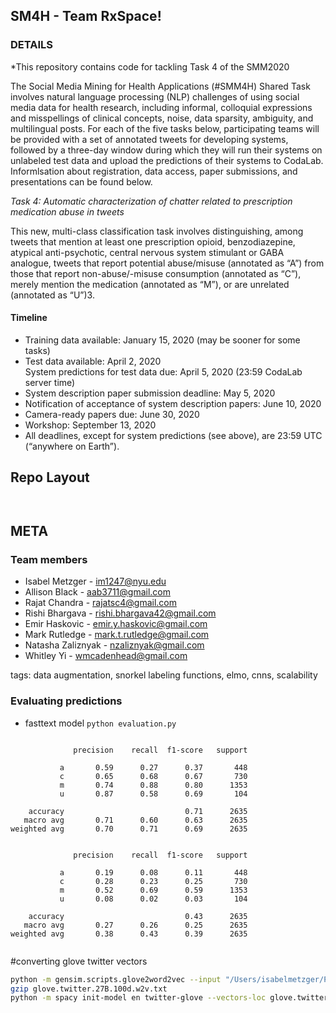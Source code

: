 ## SM4H - Team **RxSpace**!

### DETAILS
*This repository contains code for tackling Task 4 of the SMM2020 

The Social Media Mining for Health Applications (#SMM4H) Shared Task involves natural language processing (NLP) challenges of using social media data for health research, including informal, colloquial expressions and misspellings of clinical concepts, noise, data sparsity, ambiguity, and multilingual posts. For each of the five tasks below, participating teams will be provided with a set of annotated tweets for developing systems, followed by a three-day window during which they will run their systems on unlabeled test data and upload the predictions of their systems to CodaLab. Informlsation about registration, data access, paper submissions, and presentations can be found below.
<br>

*Task 4: Automatic characterization of chatter related to prescription medication abuse in tweets* <br>

This new, multi-class classification task involves distinguishing, among tweets that mention at least one prescription opioid, benzodiazepine, atypical anti-psychotic, central nervous system stimulant or GABA analogue, tweets that report potential abuse/misuse (annotated as “A”) from those that report non-abuse/-misuse consumption (annotated as “C”), merely mention the medication (annotated as “M”), or are unrelated (annotated as “U”)3. <br>

#### Timeline
* Training data available: January 15, 2020 (may be sooner for some tasks) <br>
* Test data available: April 2, 2020 <br>
System predictions for test data due: April 5, 2020 (23:59 CodaLab server time) <br>
* System description paper submission deadline: May 5, 2020 <br>
* Notification of acceptance of system description papers: June 10, 2020 <br>
* Camera-ready papers due: June 30, 2020 <br>
* Workshop: September 13, 2020 <br>
* All deadlines, except for system predictions (see above), are 23:59 UTC (“anywhere on Earth”). <br>

## Repo Layout
```


```

## META
### Team members
* Isabel Metzger - im1247@nyu.edu <br>
* Allison Black - aab3711@gmail.com <br>
* Rajat Chandra - rajatsc4@gmail.com <br>
* Rishi Bhargava - rishi.bhargava42@gmail.com <br>
* Emir Haskovic - emir.y.haskovic@gmail.com <br> 
* Mark Rutledge - mark.t.rutledge@gmail.com <br>
* Natasha Zaliznyak - nzaliznyak@gmail.com
* Whitley Yi - wmcadenhead@gmail.com <br>



tags: data augmentation, snorkel labeling functions, elmo, cnns, scalability

### Evaluating predictions 
* fasttext model `python evaluation.py`
```

              precision    recall  f1-score   support

           a       0.59      0.27      0.37       448
           c       0.65      0.68      0.67       730
           m       0.74      0.88      0.80      1353
           u       0.87      0.58      0.69       104

    accuracy                           0.71      2635
   macro avg       0.71      0.60      0.63      2635
weighted avg       0.70      0.71      0.69      2635


              precision    recall  f1-score   support

           a       0.19      0.08      0.11       448
           c       0.28      0.23      0.25       730
           m       0.52      0.69      0.59      1353
           u       0.08      0.02      0.03       104

    accuracy                           0.43      2635
   macro avg       0.27      0.26      0.25      2635
weighted avg       0.38      0.43      0.39      2635


```
#converting glove twitter vectors

```bash
python -m gensim.scripts.glove2word2vec --input "/Users/isabelmetzger/PycharmProjects/glove-twitter/glove.twitter.27B.100d.txt" --output glove.twitter.27B.100d.w2v.txt
gzip glove.twitter.27B.100d.w2v.txt
python -m spacy init-model en twitter-glove --vectors-loc glove.twitter.27B.100d.w2v.txt.gz

```